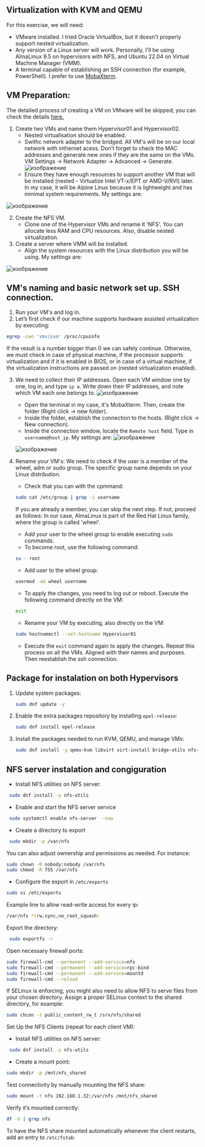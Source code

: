 ## Virtualization with KVM and QEMU
For this exercise, we will need:

- VMware installed. I tried Oracle VirtualBox, but it doesn't properly support nested virtualization.
- Any version of a Linux server will work. Personally, I'll be using AlmaLinux 9.5 on hypervisors with NFS, and Ubuntu 22.04 on Virtual Machine Manager (VMM).
- A terminal capable of establishing an SSH connection (for example, PowerShell). I prefer to use [MobaXterm](https://mobaxterm.mobatek.net/).

## VM Preparation:
The detailed process of creating a VM on VMware will be skipped; you can check the details [here.](https://www.youtube.com/watch?v=sJNxJghTc28)

1. Create two VMs and name them Hypervisor01 and Hypervisor02.
    - Nested virtualisation should be enabled.
    - Swithc network adapter to the bridged. All VM's will be on our local network with inthernet acess. Don’t forget to check the MAC addresses and generate new ones if they are the same on the VMs. VM Settings -> Network Adapter -> Advanced -> Generate.
    ![изображение](https://github.com/user-attachments/assets/bb07d3f4-471d-425a-8ee2-a03952c8996e)
    - Ensure they have enough resources to support another VM that will be installed (nested - Virtualize Intel VT-x/EPT or AMD-V/RVI) later. In my case, it will be Alpine Linux because it is lightweight and has minimal system requirements. My settings are:

![изображение](https://github.com/user-attachments/assets/ad1dd042-bb38-43a2-90e6-4c3aaf9e09f1)

2. Create the NFS VM.
    - Clone one of the Hypervisor VMs and rename it 'NFS'. You can allocate less RAM and CPU resources. Also, disable nested virtualization.
3. Create a server where VMM will be installed.
    - Align the system resources with the Linux distribution you will be using. My settings are:

![изображение](https://github.com/user-attachments/assets/362c276a-2c18-473d-a5a6-ca269f10fe21)

 ## VM's naming and basic network set up. SSH connection.
 1. Run your VM's and log in.
 2. Let’s first check if our machine supports hardware assisted virtualization by executing:
 ```bash
 egrep -cwo 'vmx|svm' /proc/cpuinfo
 ```
 If the result is a number bigger than 0 we can safely continue. Otherwise, we must check in case of physical machine, if the processor supports virtualization and if it is enabled in BIOS, or in case of a virtual machine, if the virtualization instructions are passed   on (nested virtualization enabled).
 
 3. We need to collect their IP addresses. Open each VM window one by one, log in, and type `ip a`. Write down their IP addresses, and note which VM each one belongs to.
![изображение](https://github.com/user-attachments/assets/e516ffec-ce7e-4c0f-a930-406a6080e3b2)
    - Open the terminal in my case, it's MobaXterm. Then, create the folder (Right click -> new folder).
    - Inside the folder, establish the connection to the hosts. (Right click -> New connection).
    - Inside the connection window, locate the `Remote host` field. Type in `username@host_ip`. My settings are:
    ![изображение](https://github.com/user-attachments/assets/0f108ff1-5835-4c87-ba45-7abdd11dcaed)

    ![изображение](https://github.com/user-attachments/assets/cbf87e80-70e3-48df-8dd8-f30364d2738d)

 4. Rename your VM's:
We need to check if the user is a member of the wheel, adm or sudo group. The specific group name depends on your Linux distribution.
    - Check that you can with the cpmmand:
    ```bash
    sudo cat /etc/group | grep -i username
    ```
    If you are already a member, you can skip the next step. If not, proceed as follows:
    In our case, AlmaLinux is part of the Red Hat Linux family, where the group is called 'wheel'.
    - Add your user to the wheel group to enable executing `sudo` commands.
    - To become root, use the following command:
    ```bash
    su - root
    ```
    - Add user to the wheel group:
    ```bash
    usermod -aG wheel username
    ```
    - To apply the changes, you need to log out or reboot. Execute the following command directly on the VM:
     ```bash
    exit
    ```
    - Rename your VM by executing, also directly on the VM:
    ```bash
    sudo hostnamectl --set-hostname Hypervisor01
    ```
    - Execute the `exit` command again to apply the changes. Repeat this process on all the VMs. Aligned with their names and purposes.
    Then reestablish the ssh connection.
## Package for instalation on both Hypervisors 
1. Update system packages:
   ```bash
   sudo dnf update -y
   ```
2. Enable the extra packages repository by installing `epel-release`:
   ```bash
   sudo dnf install epel-release
   ```
3. Install the packages needed to run KVM, QEMU, and manage VMs:
   ```bash
   sudo dnf install -y qemu-kvm libvirt virt-install bridge-utils nfs-utils
   ``` 

## NFS server instalation and congiguration
- Install NFS utilities on NFS server:
```bash
 sudo dnf install -y nfs-utils
```
- Enable and start the NFS server service
```bash
 sudo systemctl enable nfs-server --now
```
- Create a directory to export

```bash
 sudo mkdir -p /var/nfs
```
You can also adjust ownership and permissions as needed. For instance:

```bash
sudo chown -R nobody:nobody /var/nfs
sudo chmod -R 755 /var/nfs
```
- Configure the export in `/etc/exports`

```bash
sudo vi /etc/exports
```
Example line to allow read-write access for every ip:
```bash
/var/nfs *(rw,sync,no_root_squash)
```
Export the directory:

```bash
 sudo exportfs -r
```
Open necessary firewall ports:
```bash
sudo firewall-cmd --permanent --add-service=nfs
sudo firewall-cmd --permanent --add-service=rpc-bind
sudo firewall-cmd --permanent --add-service=mountd
sudo firewall-cmd --reload
```
If SELinux is enforcing, you might also need to allow NFS to serve files from your chosen directory. Assign a proper SELinux context to the shared directory, for example:
```bash
sudo chcon -t public_content_rw_t /srv/nfs/shared
```
Set Up the NFS Clients (repeat for each client VM):
- Install NFS utilities on NFS server:
```bash
 sudo dnf install -y nfs-utils
```
- Create a mount point:
```bash
sudo mkdir -p /mnt/nfs_shared 
```
Test connectivity by manually mounting the NFS share:
```bash
sudo mount -t nfs 192.168.1.32:/var/nfs /mnt/nfs_shared
```
Verify it’s mounted correctly:
```bash
df -h | grep nfs 
```
To have the NFS share mounted automatically whenever the client restarts, add an entry to `/etc/fstab`:
```bash

```
